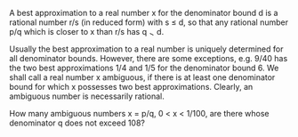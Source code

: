   <p>A best approximation to a real number x for the denominator bound d is a rational number r/s (in reduced form) with s &le; d, so that any rational number p/q which is closer to x than r/s has q <img src='images/symbol_gt.gif' width='10' height='10' alt='&gt;' border='0' style='vertical-align:middle;' /> d.</p>    <p>Usually the best approximation to a real number is uniquely determined for all denominator bounds. However, there are some exceptions, e.g. 9/40 has the two best approximations 1/4 and 1/5 for the denominator bound 6.  We shall call a real number x ambiguous, if there is at least one denominator bound for which x possesses two best approximations. Clearly, an ambiguous number is necessarily rational.</p>    <p>How many ambiguous numbers x = p/q,  0 &lt; x &lt; 1/100, are there whose denominator q does not exceed 108?</p>  